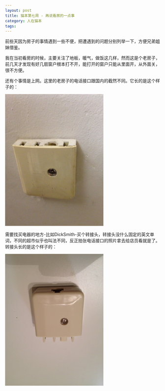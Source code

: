 ```yaml
---
layout: post
title: 猫本第七周 - 再说看房的一点事
category: 人在猫本
tags: 
---
```


前些天因为房子的事情遇到一些不便，把遭遇到的问题分别列举一下，方便兄弟姐妹借鉴。

我在当初看房的时候，主要关注了地板，暖气，做饭这几样，然而这是个老房子，前几天才发现有好几扇窗户根本打不开，能打开的窗户只能从里面开，从外面关，很不方便。

还有个事情是上网。这里的老房子的电话接口跟国内的截然不同。它长的是这个样子的：

<img src="/assets/images/phone_point.jpg" alt="" width="320">

需要找买电器的地方-比如DickSmith-买个转接头，转接头没什么固定的英文单词，不同的超市似乎也叫法不同，反正拍张电话接口的照片拿去给店员看就是了。转接头长的是这个样子的：

<img src="/assets/images/phone_point_adapter.jpg" alt="" width="320">

